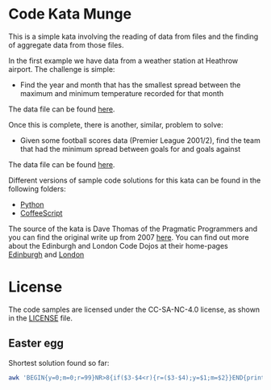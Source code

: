 # Code Kata Munge
This is a simple kata involving the reading of data from files and the finding of aggregate data from those files.

In the first example we have data from a weather station at Heathrow airport. The challenge is simple:

* Find the year and month that has the smallest spread between the maximum and minimum temperature recorded for that month

The data file can be found [here](football.dat).

Once this is complete, there is another, similar, problem to solve:

* Given some football scores data (Premier League 2001/2), find the team that had the minimum spread between goals for and goals against

The data file can be found [here](heathrow-weather-data.txt).

Different versions of sample code solutions for this kata can be found in the following folders:
* [Python](/python)
* [CoffeeScript](/coffee)

The source of the kata is Dave Thomas of the Pragmatic Programmers and you can find the original write up from 2007 [here](http://codekata.com/kata/kata04-data-munging/). You can find out more about the Edinburgh and London Code Dojos at their home-pages  [Edinburgh](http://www.meetup.com/Edinburgh-Code-Dojo/) and [London](http://www.meetup.com/London-Code-Dojo/)

# License
The code samples are licensed under the CC-SA-NC-4.0 license, as shown in the [LICENSE](/LICENSE) file.

## Easter egg

Shortest solution found so far:

```bash
awk 'BEGIN{y=0;m=0;r=99}NR>8{if($3-$4<r){r=($3-$4);y=$1;m=$2}}END{print "min is ",r," year:",y," month:",m}' heathrow-weather-data.txt
```
